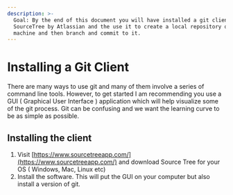 ```yaml
---
description: >-
  Goal: By the end of this document you will have installed a git client such as
  SourceTree by Atlassian and the use it to create a local repository on your
  machine and then branch and commit to it.
---
```


# Installing a Git Client

There are many ways to use git and many of them involve a series of command line tools. However, to get started I am recommending you use a GUI ( Graphical User Interface ) application which will help visualize some of the git process. Git can be confusing and we want the learning curve to be as simple as possible.

## Installing the client

1. Visit [https://www.sourcetreeapp.com/](https://www.sourcetreeapp.com/) and download Source Tree for your OS ( Windows, Mac, Linux etc)
2. Install the software. This will put the GUI on your computer but also install a version of git.&#x20;

